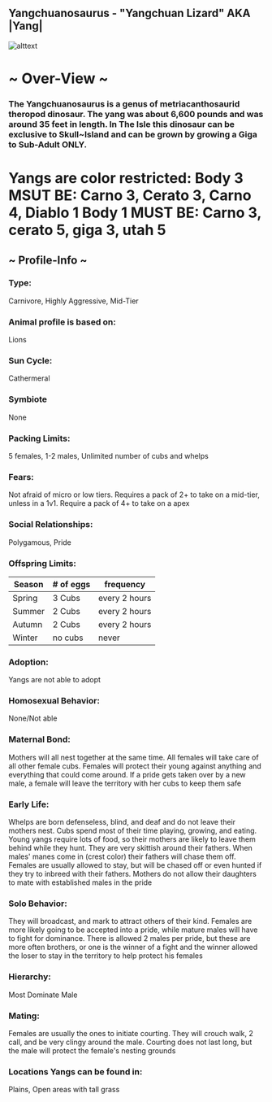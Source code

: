 ## Yangchuanosaurus - "Yangchuan Lizard" AKA |Yang|


![alttext](https://cdn.discordapp.com/attachments/938315595504574495/948642138269311066/yang.png)

# ~ Over-View ~
### The Yangchuanosaurus is a genus of metriacanthosaurid theropod dinosaur. The yang was about 6,600 pounds and was around 35 feet in length. In The Isle this dinosaur can be exclusive to Skull~Island and can be grown by growing a Giga to Sub-Adult ONLY. 
# Yangs are color restricted:  Body 3 MSUT BE: Carno 3, Cerato 3, Carno 4, Diablo 1       Body 1 MUST BE: Carno 3, cerato 5, giga 3, utah 5
## ~ Profile-Info ~
### Type:
Carnivore, Highly Aggressive, Mid-Tier
### Animal profile is based on:
Lions
### Sun Cycle:
Cathermeral
### Symbiote
None
### Packing Limits:
5 females, 1-2 males, Unlimited number of cubs and whelps
### Fears:
Not afraid of micro or low tiers. Requires a pack of 2+ to take on a mid-tier, unless in a 1v1. Require a pack of 4+ to take on a apex
### Social Relationships:
Polygamous, Pride
### Offspring Limits:
| Season | # of eggs | frequency | 
| ------------- | ------------- | ------------- |
| Spring  | 3 Cubs | every 2 hours |
| Summer  | 2 Cubs  | every 2 hours |
| Autumn  | 2 Cubs  | every 2 hours |
| Winter  | no cubs  | never
### Adoption:
Yangs are not able to adopt
### Homosexual Behavior:
None/Not able
### Maternal Bond:
Mothers will all nest together at the same time. All females will take care of all other female cubs. Females will protect their young against anything and everything that could come around. If a pride gets taken over by a new male, a female will leave the territory with her cubs to keep them safe
### Early Life:
Whelps are born defenseless, blind, and deaf and do not leave their mothers nest. Cubs spend most of their time playing, growing, and eating. Young yangs require lots of food, so their mothers are likely to leave them behind while they hunt. They are very skittish around their fathers. When males' manes come in (crest color) their fathers will chase them off. Females are usually allowed to stay, but will be chased off or even hunted if they try to inbreed with their fathers. Mothers do not allow their daughters to mate with established males in the pride
### Solo Behavior:
They will broadcast, and mark to attract others of their kind. Females are more likely going to be accepted into a pride, while mature males will have to fight for dominance. There is allowed 2 males per pride, but these are more often brothers, or one is the winner of a fight and the winner allowed the loser to stay in the territory to help protect his females
### Hierarchy:
Most Dominate Male
### Mating:
Females are usually the ones to initiate courting. They will crouch walk, 2 call, and be very clingy around the male. Courting does not last long, but the male will protect the female's nesting grounds
### Locations Yangs can be found in:
Plains, Open areas with tall grass